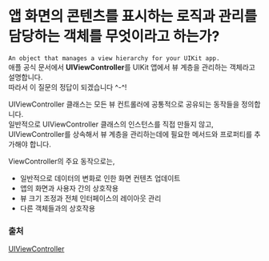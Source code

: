 # 앱 화면의 콘텐츠를 표시하는 로직과 관리를 담당하는 객체를 무엇이라고 하는가?

`An object that manages a view hierarchy for your UIKit app.`  
애플 공식 문서에서 **UIViewController**를 UIKit 앱에서 뷰 계층을 관리하는 객체라고 설명합니다.  
따라서 이 질문의 정답이 되겠습니다 ^-^!

UIViewController 클래스는 모든 뷰 컨트롤러에 공통적으로 공유되는 동작들을 정의합니다.  
일반적으로 UIViewController 클래스의 인스턴스를 직접 만들지 않고,  
UIViewController를 상속해서 뷰 계층을 관리하는데에 필요한 메서드와 프로퍼티를 추가해야 합니다.

ViewController의 주요 동작으로는,
- 일반적으로 데이터의 변화로 인한 화면 컨텐츠 업데이트
- 앱의 화면과 사용자 간의 상호작용
- 뷰 크기 조정과 전체 인터페이스의 레이아웃 관리
- 다른 객체들과의 상호작용

### 출처
[UIViewController](https://developer.apple.com/documentation/uikit/uiviewcontroller)